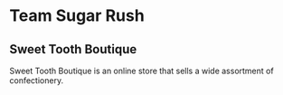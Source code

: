 # Team Sugar Rush
## Sweet Tooth Boutique
Sweet Tooth Boutique is an online store that sells a wide assortment of confectionery.
